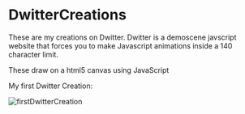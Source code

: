 # DwitterCreations
These are my creations on Dwitter. 
Dwitter is a demoscene javscript website that forces you to make Javascript animations inside a 140 character limit.

These draw on a html5 canvas using JavaScript

My first Dwitter Creation: 

![firstDwitterCreation](https://github.com/EdwardDeaver/DwitterCreations/blob/master/media/firstdwittercreation.gif?raw=true)

